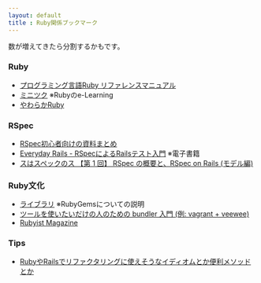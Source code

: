 ```yaml
---
layout: default  
title : Ruby関係ブックマーク
---
```


数が増えてきたら分割するかもです。

### Ruby

* [プログラミング言語Ruby リファレンスマニュアル](http://docs.ruby-lang.org/ja/)
* [ミニツク](http://www.minituku.net/) ※Rubyのe-Learning
* [やわらかRuby](https://gist.github.com/udzura/7548163)

### RSpec

* [RSpec初心者向けの資料まとめ](http://morizyun.github.io/blog/rspec-beginner-bdd-tdd-test-first/)
* [Everyday Rails - RSpecによるRailsテスト入門](https://leanpub.com/everydayrailsrspec-jp) ※電子書籍
* [スはスペックのス 【第 1 回】 RSpec の概要と、RSpec on Rails (モデル編)](http://magazine.rubyist.net/?0021-Rspec)

### Ruby文化

* [ライブラリ](https://www.ruby-lang.org/ja/libraries/) ※RubyGemsについての説明
* [ツールを使いたいだけの人のための bundler 入門 (例: vagrant + veewee)](http://qiitaO.com/znz/items/5471e5826fde29fa9a80)
* [Rubyist Magazine](http://magazine.rubyist.net/)

### Tips

* [RubyやRailsでリファクタリングに使えそうなイディオムとか便利メソッドとか](http://qiita.com/jnchito/items/dedb3b889ab226933ccf)
